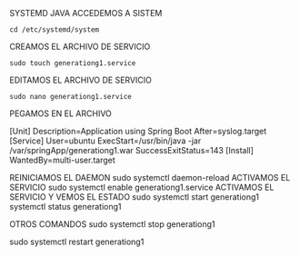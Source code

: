 SYSTEMD JAVA 
ACCEDEMOS A SISTEM 

    cd /etc/systemd/system 

CREAMOS EL ARCHIVO DE SERVICIO 

    sudo touch generationg1.service 

EDITAMOS EL ARCHIVO DE SERVICIO 

    sudo nano generationg1.service 

PEGAMOS EN EL ARCHIVO 

[Unit] 
Description=Application using Spring Boot 
After=syslog.target 
[Service] 
User=ubuntu 
ExecStart=/usr/bin/java -jar /var/springApp/generationg1.war 
SuccessExitStatus=143 
[Install] 
WantedBy=multi-user.target 
 
REINICIAMOS EL DAEMON 
sudo systemctl daemon-reload 
ACTIVAMOS EL SERVICIO 
sudo systemctl enable generationg1.service 
ACTIVAMOS EL SERVICIO Y VEMOS EL ESTADO 
sudo systemctl start generationg1    
systemctl status generationg1 

 OTROS COMANDOS 
sudo systemctl stop generationg1 
 
sudo systemctl restart generationg1 
 
